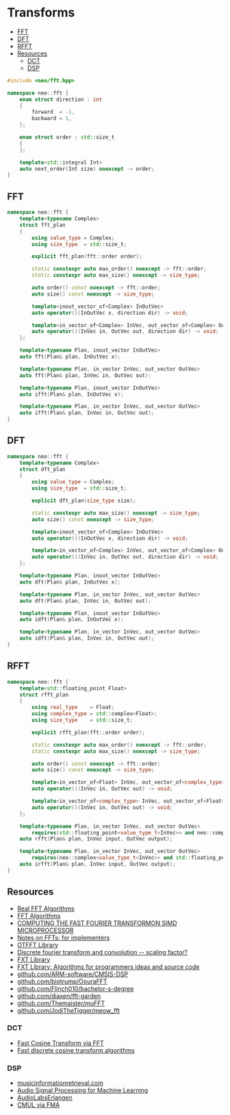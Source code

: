 # Transforms

- [FFT](#fft)
- [DFT](#dft)
- [RFFT](#rfft)
- [Resources](#resources)
  - [DCT](#dct)
  - [DSP](#dsp)

```cpp
#include <neo/fft.hpp>

namespace neo::fft {
    enum struct direction : int
    {
        forward  = -1,
        backward = 1,
    };

    enum struct order : std::size_t
    {
    };

    template<std::integral Int>
    auto next_order(Int size) noexcept -> order;
}
```

## FFT

```cpp
namespace neo::fft {
    template<typename Complex>
    struct fft_plan
    {
        using value_type = Complex;
        using size_type  = std::size_t;

        explicit fft_plan(fft::order order);

        static constexpr auto max_order() noexcept -> fft::order;
        static constexpr auto max_size() noexcept -> size_type;

        auto order() const noexcept -> fft::order;
        auto size() const noexcept -> size_type;

        template<inout_vector_of<Complex> InOutVec>
        auto operator()(InOutVec x, direction dir) -> void;

        template<in_vector_of<Complex> InVec, out_vector_of<Complex> OutVec>
        auto operator()(InVec in, OutVec out, direction dir) -> void;
    };

    template<typename Plan, inout_vector InOutVec>
    auto fft(Plan& plan, InOutVec x);

    template<typename Plan, in_vector InVec, out_vector OutVec>
    auto fft(Plan& plan, InVec in, OutVec out);

    template<typename Plan, inout_vector InOutVec>
    auto ifft(Plan& plan, InOutVec x);

    template<typename Plan, in_vector InVec, out_vector OutVec>
    auto ifft(Plan& plan, InVec in, OutVec out);
}
```

## DFT

```cpp
namespace neo::fft {
    template<typename Complex>
    struct dft_plan
    {
        using value_type = Complex;
        using size_type  = std::size_t;

        explicit dft_plan(size_type size);

        static constexpr auto max_size() noexcept -> size_type;
        auto size() const noexcept -> size_type;

        template<inout_vector_of<Complex> InOutVec>
        auto operator()(InOutVec x, direction dir) -> void;

        template<in_vector_of<Complex> InVec, out_vector_of<Complex> OutVec>
        auto operator()(InVec in, OutVec out, direction dir) -> void;
    };

    template<typename Plan, inout_vector InOutVec>
    auto dft(Plan& plan, InOutVec x);

    template<typename Plan, in_vector InVec, out_vector OutVec>
    auto dft(Plan& plan, InVec in, OutVec out);

    template<typename Plan, inout_vector InOutVec>
    auto idft(Plan& plan, InOutVec x);

    template<typename Plan, in_vector InVec, out_vector OutVec>
    auto idft(Plan& plan, InVec in, OutVec out);
}
```

## RFFT

```cpp
namespace neo::fft {
    template<std::floating_point Float>
    struct rfft_plan
    {
        using real_type    = Float;
        using complex_type = std::complex<Float>;
        using size_type    = std::size_t;

        explicit rfft_plan(fft::order order);

        static constexpr auto max_order() noexcept -> fft::order;
        static constexpr auto max_size() noexcept -> size_type;

        auto order() const noexcept -> fft::order;
        auto size() const noexcept -> size_type;

        template<in_vector_of<Float> InVec, out_vector_of<complex_type> OutVec>
        auto operator()(InVec in, OutVec out) -> void;

        template<in_vector_of<complex_type> InVec, out_vector_of<Float> OutVec>
        auto operator()(InVec in, OutVec out) -> void;
    };

    template<typename Plan, in_vector InVec, out_vector OutVec>
        requires(std::floating_point<value_type_t<InVec>> and neo::complex<value_type_t<OutVec>>)
    auto rfft(Plan& plan, InVec input, OutVec output);

    template<typename Plan, in_vector InVec, out_vector OutVec>
        requires(neo::complex<value_type_t<InVec>> and std::floating_point<value_type_t<OutVec>>)
    auto irfft(Plan& plan, InVec input, OutVec output);
}
```

## Resources

- [Real FFT Algorithms](http://www.robinscheibler.org/2013/02/13/real-fft.html)
- [FFT Algorithms](https://www.tamps.cinvestav.mx/~wgomez/material/AID/fft_algorithms.pdf)
- [COMPUTING THE FAST FOURIER TRANSFORMON SIMD MICROPROCESSOR](https://www.cs.waikato.ac.nz/~ihw/PhD_theses/Anthony_Blake.pdf)
- [Notes on FFTs: for implementers](https://fgiesen.wordpress.com/2023/03/19/notes-on-ffts-for-implementers/)
- [OTFFT Library](http://wwwa.pikara.ne.jp/okojisan/otfft-en/stockham1.html)
- [Discrete fourier transform and convolution -- scaling factor?](https://mathematica.stackexchange.com/questions/206788/discrete-fourier-transform-and-convolution-scaling-factor)
- [FXT Library](https://www.jjj.de/fxt/demo/arith/index.html)
- [FXT Library: Algorithms for programmers ideas and source code](http://dsp-book.narod.ru/fxtbook.pdf)
- [github.com/ARM-software/CMSIS-DSP](https://github.com/ARM-software/CMSIS-DSP)
- [github.com/biotrump/OouraFFT](https://github.com/biotrump/OouraFFT)
- [github.com/Flinch010/bachelor-s-degree](https://github.com/Flinch010/bachelor-s-degree)
- [github.com/diaxen/fft-garden](https://github.com/diaxen/fft-garden)
- [github.com/Themaister/muFFT](https://github.com/Themaister/muFFT)
- [github.com/JodiTheTigger/meow_fft](https://github.com/JodiTheTigger/meow_fft)

### DCT

- [Fast Cosine Transform via FFT](https://dsp.stackexchange.com/questions/2807/fast-cosine-transform-via-fft)
- [Fast discrete cosine transform algorithms](https://www.nayuki.io/page/fast-discrete-cosine-transform-algorithms)

### DSP

- [musicinformationretrieval.com](https://musicinformationretrieval.com/index.html)
- [Audio Signal Processing for Machine Learning](https://youtube.com/playlist?list=PL-wATfeyAMNqIee7cH3q1bh4QJFAaeNv0&si=51JQNk_IuZSZITxX)
- [AudioLabsErlangen](https://www.youtube.com/@AudioLabsErlangen/videos)
- [CMUL via FMA](https://stackoverflow.com/questions/30089859/using-fma-fused-multiply-instructions-for-complex-multiplication)
